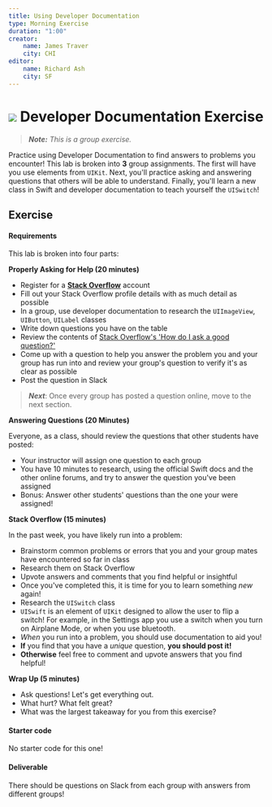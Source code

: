 ```yaml
---
title: Using Developer Documentation
type: Morning Exercise
duration: "1:00"
creator:
    name: James Traver
    city: CHI
editor:
    name: Richard Ash
    city: SF
---
```


# ![](https://ga-dash.s3.amazonaws.com/production/assets/logo-9f88ae6c9c3871690e33280fcf557f33.png) Developer Documentation Exercise

> ***Note:*** _This is a group exercise._

Practice using Developer Documentation to find answers to problems you encounter! This lab is broken into **3** group assignments. The first will have you use elements from `UIKit`. Next, you'll practice asking and answering questions that others will be able to understand. Finally, you'll learn a new class in Swift and developer documentation to teach yourself the `UISwitch`!

## Exercise

#### Requirements

This lab is broken into four parts:

**Properly Asking for Help (20 minutes)**

- Register for a [**Stack Overflow**](http://stackoverflow.com/) account
- Fill out your Stack Overflow profile details with as much detail as possible
- In a group, use developer documentation to research the `UIImageView`, `UIButton`, `UILabel` classes
- Write down questions you have on the table
- Review the contents of [Stack Overflow's 'How do I ask a good question?'](http://stackoverflow.com/help/how-to-ask)
- Come up with a question to help you answer the problem you and your group has run into and review your group's question to verify it's as clear as possible
- Post the question in Slack

> ***Next***: Once every group has posted a question online, move to the next section.

**Answering Questions (20 Minutes)**

Everyone, as a class, should review the questions that other students have posted:

- Your instructor will assign one question to each group
- You have 10 minutes to research, using the official Swift docs and the other online forums, and try to answer the question you've been assigned
- Bonus: Answer other students' questions than the one your were assigned!

**Stack Overflow (15 minutes)**

In the past week, you have likely run into a problem:

- Brainstorm common problems or errors that you and your group mates have encountered so far in class
- Research them on Stack Overflow
- Upvote answers and comments that you find helpful or insightful
- Once you've completed this, it is time for you to learn something _new_ again!
- Research the `UISwitch` class
- `UISwift` is an element of `UIKit` designed to allow the user to flip a switch! For example, in the Settings app you use a switch when you turn on Airplane Mode, or when you use bluetooth.
- _When_ you run into a problem, you should use documentation to aid you!
- **If** you find that you have a _unique_ question, **you should post it!**
- **Otherwise** feel free to comment and upvote answers that you find helpful!

**Wrap Up (5 minutes)**

- Ask questions! Let's get everything out.
- What hurt? What felt great?
- What was the largest takeaway for you from this exercise?

#### Starter code

No starter code for this one!

#### Deliverable

There should be questions on Slack from each group with answers from different groups!
